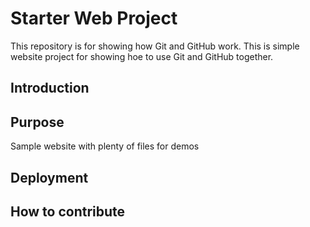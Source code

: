 # Starter Web Project

This repository is for showing how Git and GitHub work.
This is simple website project for showing hoe to use Git and GitHub together.

## Introduction

## Purpose

Sample website with plenty of files for demos

## Deployment

## How to contribute